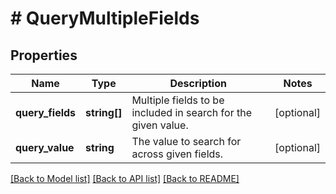 # # QueryMultipleFields

## Properties

Name | Type | Description | Notes
------------ | ------------- | ------------- | -------------
**query_fields** | **string[]** | Multiple fields to be included in search for the given value. | [optional]
**query_value** | **string** | The value to search for across given fields. | [optional]

[[Back to Model list]](../../README.md#models) [[Back to API list]](../../README.md#endpoints) [[Back to README]](../../README.md)
